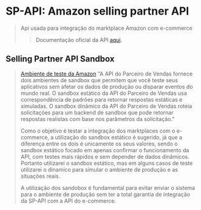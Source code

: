 # SP-API: Amazon selling partner API
> Api usada para integração do marktplace Amazon com e-commerce
> > Documentação oficial da API [aqui](https://developer-docs.amazon.com/sp-api/docs/welcome).

## Selling Partner API Sandbox
> [Ambiente de teste da Amazon](https://developer-docs.amazon.com/sp-api/docs/the-selling-partner-api-sandbox) "A API do Parceiro de Vendas fornece dois ambientes de sandbox que permitem que você teste seus aplicativos sem afetar os dados de produção ou disparar eventos do mundo real. O sandbox estático da API do Parceiro de Vendas usa correspondência de padrões para retornar respostas estáticas e simuladas. O sandbox dinâmico da API do Parceiro de Vendas roteia solicitações para um backend de sandbox que pode retornar respostas realistas com base nos parâmetros da solicitação."
>
> Como o objetivo é testar a integração dos marktplaces com o e-commerce, a utilização do sandbox estático é sugerido, já que a diferença entre os dois é unicamente os seus valores, sendo o sandbox estático focado em apenas confirmar o funcionamento da API, com testes mais rápidos e sem depender de dados dinâmicos. Portanto utilizarei o sandbox estático, mas em alguns casos de teste utilizarei o dinamico para simular o ambiente de produção e as situações reais.
>
> A utilização dos sandobox é fundamental para evitar enviar o sistema para o ambiente de produção sem ter a total garantia de integração da SP-API com a API do e-commerce.
